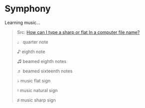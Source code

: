 # Symphony

Learning music...

> Src: [How can I type a sharp or flat In a computer file name?](https://music.stackexchange.com/questions/66368/how-can-i-type-a-sharp-or-flat-in-a-computer-file-name)
>  
> ♩ quarter note
>  
> ♪ eighth note
>  
> ♫ beamed eighth notes
>  
> ♬ beamed sixteenth notes
>  
> ♭ music flat sign
>  
> ♮ music natural sign
>  
> ♯ music sharp sign
